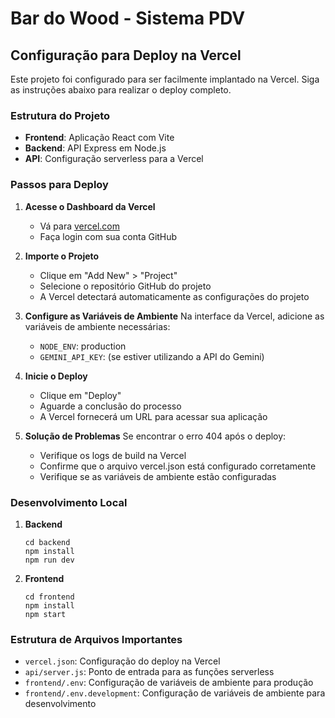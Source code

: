 # Bar do Wood - Sistema PDV

## Configuração para Deploy na Vercel

Este projeto foi configurado para ser facilmente implantado na Vercel. Siga as instruções abaixo para realizar o deploy completo.

### Estrutura do Projeto

- **Frontend**: Aplicação React com Vite
- **Backend**: API Express em Node.js
- **API**: Configuração serverless para a Vercel

### Passos para Deploy

1. **Acesse o Dashboard da Vercel**
   - Vá para [vercel.com](https://vercel.com)
   - Faça login com sua conta GitHub

2. **Importe o Projeto**
   - Clique em "Add New" > "Project"
   - Selecione o repositório GitHub do projeto
   - A Vercel detectará automaticamente as configurações do projeto

3. **Configure as Variáveis de Ambiente**
   Na interface da Vercel, adicione as variáveis de ambiente necessárias:
   - `NODE_ENV`: production
   - `GEMINI_API_KEY`: (se estiver utilizando a API do Gemini)

4. **Inicie o Deploy**
   - Clique em "Deploy"
   - Aguarde a conclusão do processo
   - A Vercel fornecerá um URL para acessar sua aplicação

5. **Solução de Problemas**
   Se encontrar o erro 404 após o deploy:
   - Verifique os logs de build na Vercel
   - Confirme que o arquivo vercel.json está configurado corretamente
   - Verifique se as variáveis de ambiente estão configuradas

### Desenvolvimento Local

1. **Backend**
   ```
   cd backend
   npm install
   npm run dev
   ```

2. **Frontend**
   ```
   cd frontend
   npm install
   npm start
   ```

### Estrutura de Arquivos Importantes

- `vercel.json`: Configuração do deploy na Vercel
- `api/server.js`: Ponto de entrada para as funções serverless
- `frontend/.env`: Configuração de variáveis de ambiente para produção
- `frontend/.env.development`: Configuração de variáveis de ambiente para desenvolvimento